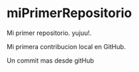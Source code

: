 # miPrimerRepositorio

Mi primer repositorio. yujuu!.

Mi primera contribucion local en GitHub.

Un commit mas desde gitHub
